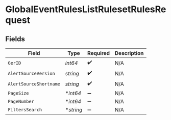 # GlobalEventRulesListRulesetRulesRequest


## Fields

| Field                  | Type                   | Required               | Description            |
| ---------------------- | ---------------------- | ---------------------- | ---------------------- |
| `GerID`                | *int64*                | :heavy_check_mark:     | N/A                    |
| `AlertSourceVersion`   | *string*               | :heavy_check_mark:     | N/A                    |
| `AlertSourceShortname` | *string*               | :heavy_check_mark:     | N/A                    |
| `PageSize`             | **int64*               | :heavy_minus_sign:     | N/A                    |
| `PageNumber`           | **int64*               | :heavy_minus_sign:     | N/A                    |
| `FiltersSearch`        | **string*              | :heavy_minus_sign:     | N/A                    |